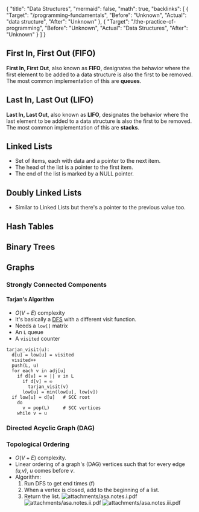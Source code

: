 {
	"title": "Data Structures",
	"mermaid": false,
	"math": true,
	"backlinks": [
		{
			"Target": "/programming-fundamentals",
			"Before": "Unknown",
			"Actual": "data structure",
			"After": "Unknown"
		},
		{
			"Target": "/the-practice-of-programming",
			"Before": "Unknown",
			"Actual": "Data Structures",
			"After": "Unknown"
		}
	]
}

## First In, First Out (FIFO)

**First In, First Out**, also known as **FIFO**, designates the behavior where the first element to be added to a data structure is also the first to be removed. The most common implementation of this are **queues**.

## Last In, Last Out (LIFO)

**Last In, Last Out**, also known as **LIFO**, designates the behavior where the last element to be added to a data structure is also the first to be removed. The most common implementation of this are **stacks**.

## Linked Lists

- Set of items, each with data and a pointer to the next item.
- The head of the list is a pointer to the first item.
- The end of the list is marked by a NULL pointer.

## Doubly Linked Lists

- Similar to Linked Lists but there's a pointer to the previous value too.

## Hash Tables

## Binary Trees

## Graphs

### Strongly Connected Components

#### Tarjan's Algorithm

- $O(V+E)$ complexity
- It's basically a [DFS](/search-algorithms/#depth-first-search-dfs) with a different visit function.
- Needs a `low[]` matrix
- An `L` queue
- A `visited` counter

```
tarjan_visit(u):
  d[u] = low[u] = visited
  visited++
  push(L, u)
  for each v in adj[u]
    if d[v] = ∞ || v in L
      if d[v] = ∞
        tarjan_visit(v)
      low[u] = min(low[u], low[v])
  if low[u] = d[u]   # SCC root
    do
      v = pop(L)     # SCC vertices
    while v = u
```

### Directed Acyclic Graph (DAG)

### Topological Ordering

- $O(V+E)$ complexity.
- Linear ordering of a graph's (DAG) vertices such that for every edge *(u,v)*, *u* comes before *v*.
- Algorithm:
  1. Run DFS to get end times (f)
  2. When a vertex is closed, add to the beginning of a list.
  3. Return the list.
![attachments/asa.notes.i.pdf](/attachments-asa-notes-i-pdf/)
![attachments/asa.notes.ii.pdf](/attachments-asa-notes-ii-pdf/)
![attachments/asa.notes.iii.pdf](/attachments-asa-notes-iii-pdf/)